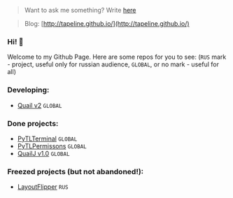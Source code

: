 > Want to ask me something? Write [here](https://github.com/Tapeline/Tapeline/issues/new)

> Blog: [http://tapeline.github.io/](http://tapeline.github.io/)



### Hi! 👋
Welcome to my Github Page. Here are some repos for you to see:
(`RUS` mark - project, useful only for russian audience,
`GLOBAL`, or no mark - useful for all)
### Developing:
- [Quail v2](http://github.com/Quail-Language/quail) `GLOBAL`

### Done projects:
- [PyTLTerminal](http://github.com/Tapeline/pytlterminal) `GLOBAL`
- [PyTLPermissons](http://github.com/Tapeline/pytlpermissions) `GLOBAL`
- [QuailJ v1.0](http://github.com/Tapeline/quark) `GLOBAL`

### Freezed projects (but not abandoned!):
- [LayoutFlipper](http://github.com/Tapeline/layoutflipper) `RUS`
